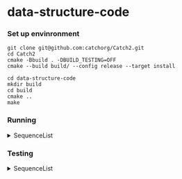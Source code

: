 # data-structure-code

### Set up envinronment

```
git clone git@github.com:catchorg/Catch2.git
cd Catch2
cmake -Bbuild . -DBUILD_TESTING=OFF
cmake --build build/ --config release --target install
```

```
cd data-structure-code
mkdir build
cd build
cmake ..
make
```

### Running

<details>
  <summary>SequenceList</summary>
- 
  ```
  cd build/bin
  ./SequenceList
  ```

</details>



### Testing
<details>
  <summary>SequenceList</summary>
  ```
  cd build/bin
  ./SequenceList_test
  ```
</details>
